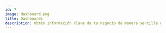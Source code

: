 ```yaml
---
id: 7
image: dashboard.png
title: Dashboards
description: Obtén información clave de tu negocio de manera sencilla a través de gráficos de inteligencia de negocios totalmente reactivos y diseñados a tu gusto.
---
```


